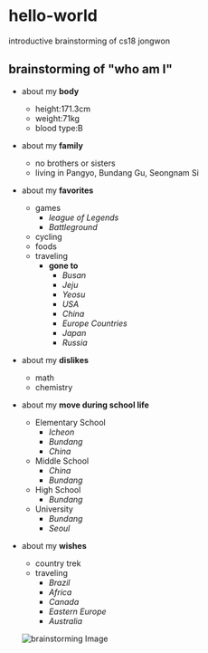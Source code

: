 # hello-world
introductive brainstorming of cs18 jongwon

## brainstorming of "who am I"
- about my **body**
  - height:171.3cm
  - weight:71kg
  - blood type:B
- about my **family**
  - no brothers or sisters
  - living in Pangyo, Bundang Gu, Seongnam Si
- about my **favorites**
  - games
    * *league of Legends*
    * *Battleground*
  - cycling
  - foods
  - traveling
    - **gone to**
      * *Busan*
      * *Jeju*
      * *Yeosu*
      * *USA*
      * *China*
      * *Europe Countries*
      * *Japan*
      * *Russia*
- about my **dislikes**
  - math
  - chemistry
- about my **move during school life**
  - Elementary School
    * *Icheon*
    * *Bundang*
    * *China*
  - Middle School
    * *China*
    * *Bundang*
  - High School
    * *Bundang*
  - University
    * *Bundang*
    * *Seoul*
- about my **wishes**
  - country trek
  - traveling
    * *Brazil*
    * *Africa*
    * *Canada*
    * *Eastern Europe*
    * *Australia*

  ![brainstorming Image](https://lh3.googleusercontent.com/cZNnlROZy2-iWwulPbVEWi_e_8-2Tj7-ywWHS_u0Vs51ijptk7Ix-MhaTXQVcb9rCJ7tzouC2LYZGKhZAbFzMWGrDXFeNDZ2MqcIcM9tt_-dMCXuWzdNT3_xicqhrvgJQf2w-7s15BMGBdHCwk0KSxSG23Ve5xtZoW41BEiGXOIa18pqWsso2UofEmFYcg8E-uR4KeFo44ZFSeKxnedRelC_TC0PoyOqsBJ_gXOHLo-cMtd2JipLL4Mq-CO_Wp_qDjR2YDzW_LPV7oD5C2Mki_gIVvZ67N-XCY7iywu8bhaSHYI2vIduAx6Ejc9MIUFOflruUjpV4K-IQ3efN5KkdV1Mxf9eN0HZsHijp9-srFjDkjPGNJDFWxiaFzwiSf89kvKqQzzQeGl4hdg5emFOThAROkBwBB0KDVFelY9h20JM2aEwJJ5ERAdbM10zNzZkx--8iicupF1xO7s3dpp2f31nZC-4TlVSsL3bvQlxNMpbOUllB1y73_LFaSIjQmNF2IzWkmiCGrPkQEuLNcxlZEfBEVb_Yt-BvcSQXJeQ22hIMRrJjNp660FxFxRlJdiBCEgA6yj_eZXTzSnoo6-uQsvcyLiFKHZYJl0S2NdB709jBBXaONbXIHBiOGSK7vE=w574-h431-no)

